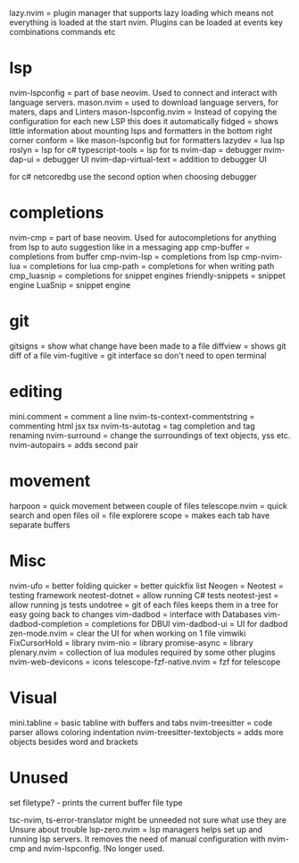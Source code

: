 lazy.nvim = plugin manager that supports lazy loading which means not everything
    is loaded at the start nvim. Plugins can be loaded at events key combinations
    commands etc
# lsp
nvim-lspconfig = part of base neovim. Used to connect and interact with language
    servers.
mason.nvim = used to download language servers, for maters, daps and Linters
mason-lspconfig.nvim = Instead of copying the configuration for each new LSP
    this does it automatically
fidged = shows little information about mounting lsps and formatters in the
    bottom right corner
conform = like mason-lspconfig but for formatters
lazydev = lua lsp
roslyn =  lsp for c#
typescript-tools = lsp for ts
nvim-dap = debugger
nvim-dap-ui = debugger UI
nvim-dap-virtual-text = addition to debugger UI

for c# netcoredbg use the second option when choosing debugger

# completions
nvim-cmp = part of base neovim. Used for autocompletions for anything from lsp
    to auto suggestion like in a messaging app
cmp-buffer = completions from buffer
cmp-nvim-lsp = completions from lsp
cmp-nvim-lua = completions for lua
cmp-path = completions for when writing path 
cmp_luasnip = completions for snippet engines
friendly-snippets = snippet engine
LuaSnip = snippet engine

# git
gitsigns = show what change have been made to a file
diffview = shows git diff of a file
vim-fugitive = git interface so don't need to open terminal

# editing
mini.comment = comment a line
nvim-ts-context-commentstring  = commenting html jsx tsx
nvim-ts-autotag = tag completion and tag renaming
nvim-surround = change the surroundings of text objects, yss etc.
nvim-autopairs = adds second pair

# movement
harpoon = quick movement between couple of files
telescope.nvim = quick search and open files
oil = file explorere
scope = makes each tab have separate buffers

# Misc
nvim-ufo = better folding
quicker = better quickfix list
Neogen = 
Neotest = testing framework
neotest-dotnet = allow running C# tests
neotest-jest = allow running js tests
undotree = git of each files keeps them in a tree for easy going back to changes
vim-dadbod = interface with Databases
vim-dadbod-completion = completions for DBUI
vim-dadbod-ui = UI for dadbod
zen-mode.nvim = clear the UI for when working on 1 file
vimwiki 
FixCursorHold = library
nvim-nio = library
promise-async = library
plenary.nvim = collection of lua modules required by some other plugins
nvim-web-devicons = icons
telescope-fzf-native.nvim = fzf for telescope

# Visual
mini.tabline =  basic tabline with buffers and tabs
nvim-treesitter = code parser allows coloring indentation
nvim-treesitter-textobjects = adds more objects besides word and brackets 


# Unused
set filetype? - prints the current buffer file type

tsc-nvim, ts-error-translator might be unneeded not sure what use they are
Unsure about trouble
lsp-zero.nvim = lsp managers helps set up and running lsp servers. It removes the
    need of manual configuration with nvim-cmp and nvim-lspconfig. 
    !No longer used.
